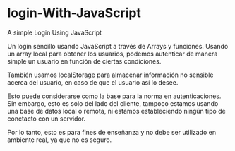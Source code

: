 # login-With-JavaScript
 A simple Login Using JavaScript

Un login sencillo usando JavaScript a través de Arrays y funciones.
Usando un array local para obtener los usuarios, podemos autenticar de manera simple un usuario en función de ciertas condiciones.

También usamos localStorage para almacenar información no sensible acerca del usuario, en caso de que el usuario así lo desee. 

Esto puede considerarse como la base para la norma en autenticaciones. Sin embargo, esto es solo del lado del cliente, tampoco estamos usando una base de datos local o remota, ni estamos estableciendo ningún tipo de conctacto con un servidor.

Por lo tanto, esto es para fines de enseñanza y no debe ser utilizado en ambiente real, ya que no es seguro.
